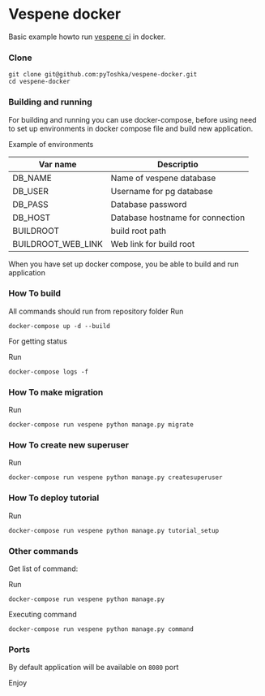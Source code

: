 # Vespene docker

Basic example howto run [vespene ci](https://github.com/vespene-io/vespene) in docker.

### Clone
```
git clone git@github.com:pyToshka/vespene-docker.git
cd vespene-docker
```

### Building and running

For building and running you can use docker-compose, before using need to set up environments in docker compose file and build new application.

Example of environments

| Var name  | Descriptio   |
|---|---|
|  DB_NAME |  Name of vespene database |
| DB_USER  | Username for pg database   |
| DB_PASS  | Database password  |
|  DB_HOST | Database hostname for connection  |
| BUILDROOT  |  build root path |
| BUILDROOT_WEB_LINK | Web link for build root|


When you have set up docker compose, you be able to build and run application

### How To build
All commands should run from repository folder
Run
```
docker-compose up -d --build
```
For getting status

Run
```
docker-compose logs -f
```
### How To make migration
Run
```
docker-compose run vespene python manage.py migrate
```


### How To create new superuser
Run
```
docker-compose run vespene python manage.py createsuperuser
```

### How To deploy tutorial
Run
```
docker-compose run vespene python manage.py tutorial_setup
```

### Other commands

Get list of command:

Run
```
docker-compose run vespene python manage.py
```

Executing command
```
docker-compose run vespene python manage.py command
```


### Ports
By default application will be available on `8080` port


Enjoy
